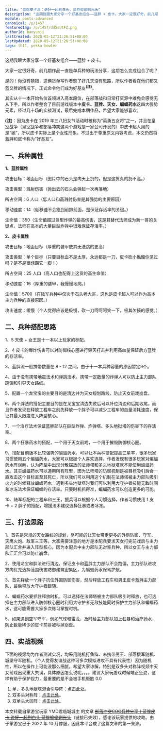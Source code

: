 ```yaml
---
title: "蓝胖皮卡流：说好一起到白头，蓝胖偷偷剃光头"
description: "这期我跟大家分享一个好基友组合——蓝胖 + 皮卡。大家一定很好奇，前几期作品一直是单兵种的玩法分享，这期怎么变成组合了呢？是的！你没有猜错，这俩货单写作者憋了好几天没有思路，所以作者看在他们都又蓝又胖的情况下，正式命令他们成为好基友。"
module: posts-advanced
canonical: /p/1457
featuredImg: /p/1457/dd5sUtFZ.png
authorId: banyunji
lastCreated: 2020-05-12T21:26:51+08:00
lastUpdated: 2020-05-12T21:26:51+08:00
tags: th11, pekka-bowler
---
```


这期我跟大家分享一个好基友组合——蓝胖 + 皮卡。

大家一定很好奇，前几期作品一直是单兵种的玩法分享，这期怎么变成组合了呢？

是的！你没有猜错，这俩货单写作者憋了好几天没有思路，所以作者看在他们都又蓝又胖的情况下，正式命令他们成为好基友<sup>**(注)**</sup>。

<Pic src="/p/1457/dd5sUtFZ.png" width="549" height="302" alt="" :lazyLoading="false" />

其实从十一本开始各位首领进入高本段位，在部落战和日常打资源中难免会感觉无从下手，所以作者整合了目前游戏版本中**皮卡、蓝胖、天女、蝙蝠药水**这四大强势元素，经过几十场的实战测试，最后完成本期作品，希望大家能够喜欢。

**(注)**：因为皮卡在 2019 年三八妇女节活动时被称为“英勇五女将”之一，并且在皇室战争（皇室战争和部落冲突这两个游戏是一家公司开发的）中皮卡超人用的是“她”，所以皮卡实际上是个女性形象。不过出于尊重原文内容考虑，本文仍然将蓝胖和皮卡称为“好基友”。

## 一、兵种属性

**1、蓝胖属性**

<Pic src="/p/1457/fa0BYmqqD.jpg" width="1920" height="1080" alt="" :lazyLoading="false" />

攻击目标：地面目标（图片中的石头是向天上扔的，但是这货真的扔不高。）

攻击类型：溅射伤害（抛出去的石头会弹起一次再落地）

所占空间：6 人口（低人口和高溅射伤害是其强势的主要原因）

移动速度：14（低移速不会跑到前排前面，是保证存活率的关键。）

生命值：350（生命值超过巨型炸弹的最高伤害，这是其替代法师成为新一哥的关键点，法师在高本的大量巨型炸弹中很难保证存活率。）


**2、皮卡属性**

<Pic src="/p/1457/e1anZjXHr.jpg" width="1920" height="1080" alt="" />

攻击目标：地面目标（厚重的装甲使其无法跳的更高）

攻击类型：单个目标（只要目标血不是太厚，永远都是一刀，皮卡砍小骷髅你见过吗？是不是很想踹它一脚！）

所占空间：25 人口（高人口也配得上这货的高生命值）

移动速度：16（厚重的装甲，我慢慢地爬。）

生命值：5700（在陆军兵种中仅次于石头老大哥，这也是皮卡超人可以作为高本主力兵种的直接原因。）

攻击速度：缓慢（个人觉得应该是极慢，砍一刀呵呵呵笑一下，极其欠揍的感觉。）

## 二、兵种搭配思路

<Pic src="/p/1457/6act46cAB.png" width="858" height="129" alt="5 天使，4 皮卡，9 蓝胖，4 炸弹人，1 龙宝，2 法师，2 巨人，1 疗伤，2 狂暴，4 蝙蝠，1 冰冻" class="cp-img-troop-matching" />

1、5 天使 + 女王是十一本以上玩家的标配。

2、4 皮卡的爆炸伤害可以对防御核心圈进行毁灭打击并利用高血量保证后方蓝胖的存活率。

3、蓝胖流一般携带数量在 8 - 12 之间，由于十一本兵种容量的原因暂定9个。

4、由于没有携带地震法术和弹跳法术，携带一定数量的炸弹人可以防止主力部队跑偏和引导天女路线。

5、配置一个龙宝宝的主要目的是清边并为天女规划路线，防止天女前戏崩盘。

6、两个胖法的搭配主要目的是在龙宝宝清边失败后可以补位清边和后期收尾，而且作者发现在释放工程车之前先释放一个胖子可以减少工程车的血量消耗速度，保证其最大限度进入阵型核心。

7、一个治疗法术保证蓝胖部队在巨型炸弹、炸弹塔、多头地狱塔的伤害下的存活率。

8、两个狂暴药水的搭配，一个用于天女前戏，一个用于摧毁防御核心圈。

9、搭配目前版本比较强势的蝙蝠药水，可以让本兵种搭配提高三星率，很多玩家习惯使用五个蝙蝠药水，大家可以根据个人喜欢选择。作者发现有很多玩家对蝙蝠药水有误解，认为阵型中出现分散摆放的法师塔和多头地狱塔就不能使用蝙蝠药水。其实蝙蝠药水可以通用所有阵型，因为法师塔的防御机制是被目标吸引后会一直攻击这个目标直至其死亡，所以我们可以利用这个机制在法师塔被主力部队吸引火力的时候释放蝙蝠药水；遇到多头地狱塔时我们可以利用大守护者技能无敌时间和冰冻法术保证蝙蝠的存活率。只要时机抓得准，蝙蝠药水可以创造更多的可能。

10、陆军标配的工程车和三王，援兵可以根据个人习惯选择，作者习惯使用 1 皮卡 + 2 胖子的搭配，增援法术建议选择狂暴或者冰冻。

## 三、打法思路

1、首先是常规的天女路线的规划，尽可能的让天女带走更多的外侧防御、守军、天鹰火炮、敌军三王等。大家需要注意的地方是本配兵要求天女打完前戏后与主力部队汇合并进入阵型核心，因为本配兵中主力部队无对空兵种，所以女王与主力部队汇汇合可以防止崩盘。

2、使用龙宝和胖法进行清边，保证皮卡和蓝胖主力部队不会跑偏，主力部队进攻方向优先选择范围伤害防御建筑密集区，为蝙蝠药水保驾护航。

3、首先释放一个胖子抗住外围防御伤害，然后释放工程车和男王皮卡蓝胖主力部队，最后释放大守护者跟随。

4、蝙蝠药水要抓住释放时机，可以选择在法师塔被主力部队吸引时释放，也可选择在主力部队进入防御核心圈时利用大守护者无敌技能同时保护主力部队和蝙蝠药水，这可能需要大家多次练习掌握时机。

5、如果遇到空军守军，例如气球和雷龙，及时给主力部队加上狂暴和治疗药水，防止数量稀少的皮卡前排被秒掉崩盘。

## 四、实战视频

下面的视频均为作者测试实况，均采用随机打鱼阵、未携带男王、部落援军随机、城堡守军随机。（个人觉得友谊战这种可多次模拟进攻不具有代表性）因为随机性，所以在操作上可能没那么细腻，希望大家谅解，特别是双多头对称阵视频中天女前戏出现重大失误，具体原因怎么说呢。。。。建议大家玩游戏时候端正坐姿，这样有助于保护视力，最重要的是不会被手机砸脸 0.0

1. 单、多头地狱塔混合引导阵：[点击此处](https://www.bilibili.com/video/BV1Pf4y1S744/)。
2. 双多头对称阵：[点击此处](https://www.bilibili.com/video/BV1Ga4y147r4/)。
3. 双单头大回阵：[点击此处](https://www.bilibili.com/video/BV1Fa4y1478u/)。

<PostCopyright>
本文转载自掌游宝玩家 YMD君临城城主 的文章 <a href="https://m.zhangyoubao.com/blzz/gonglue/3328359477048228637" target="_blank" rel="nofollow noopener noreferrer"><s>部落冲突COC兵种分享丨蓝胖皮卡 说好一起到白头 蓝胖偷偷剃光头</s></a>（链接已失效），感谢该玩家提供的攻略。由于掌游宝已于 2022 年 10 月停服，因此本平台成了这篇文章的第一来源。
</PostCopyright>